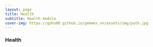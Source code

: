 ```yaml
---
layout: page
title: Health
subtitle: Health module
cover-img: https://gohu00.github.io/gemmes_vn/assets/img/path.jpg
---
```


### Health


